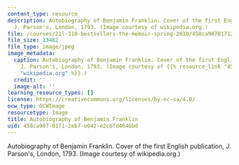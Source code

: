 ```yaml
---
content_type: resource
description: Autobiography of Benjamin Franklin. Cover of the first English publication,
  J. Parson's, London, 1793. (Image courtesy of wikipedia.org.)
file: /courses/21l-310-bestsellers-the-memoir-spring-2010/458ca90701712eb7e042e2c6fd4646bd_21l-310s10-th.jpg
file_size: 13462
file_type: image/jpeg
image_metadata:
  caption: Autobiography of Benjamin Franklin. Cover of the first English publication,
    J. Parson's, London, 1793. (Image courtesy of {{% resource_link "45a70a93-3234-4fc3-84b0-41577c2dd0c1"
    "wikipedia.org" %}}.)
  credit: ''
  image-alt: ''
learning_resource_types: []
license: https://creativecommons.org/licenses/by-nc-sa/4.0/
ocw_type: OCWImage
resourcetype: Image
title: Autobiography of Benjamin Franklin
uid: 458ca907-0171-2eb7-e042-e2c6fd4646bd
---
```

Autobiography of Benjamin Franklin. Cover of the first English publication, J. Parson's, London, 1793. (Image courtesy of wikipedia.org.)